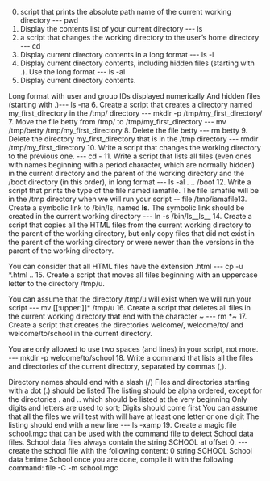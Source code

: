 0. script that prints the absolute path name of the current working directory    --- pwd
1. Display the contents list of your current directory --- ls
2. a script that changes the working directory to the user’s home directory --- cd
3. Display current directory contents in a long format --- ls -l
4. Display current directory contents, including hidden files (starting with .). Use the long format --- ls -al
5. Display current directory contents.

Long format
with user and group IDs displayed numerically
And hidden files (starting with .)--- ls -na
6. Create a script that creates a directory named my_first_directory in the /tmp/ directory --- mkdir -p /tmp/my_first_directory/
7. Move the file betty from /tmp/ to /tmp/my_first_directory --- mv /tmp/betty /tmp/my_first_directory
8. Delete the file betty --- rm betty
9. Delete the directory my_first_directory that is in the /tmp directory --- rmdir /tmp/my_first_directory
10. Write a script that changes the working directory to the previous one. --- cd -
11. Write a script that lists all files (even ones with names beginning with a period character, which are normally hidden) in the current directory and the parent of the working directory and the /boot directory (in this order), in long format --- ls -al . .. /boot 
12. Write a script that prints the type of the file named iamafile. The file iamafile will be in the /tmp directory when we will run your script -- file /tmp/iamafile13. Create a symbolic link to /bin/ls, named __ls__. The symbolic link should be created in the current working directory --- ln -s /bin/ls__ls__
14. Create a script that copies all the HTML files from the current working directory to the parent of the working directory, but only copy files that did not exist in the parent of the working directory or were newer than the versions in the parent of the working directory.

You can consider that all HTML files have the extension .html --- cp -u *.html ..
15. Create a script that moves all files beginning with an uppercase letter to the directory /tmp/u.

You can assume that the directory /tmp/u will exist when we will run your script --- mv [[:upper:]]* /tmp/u
16. Create a script that deletes all files in the current working directory that end with the character ~ --- rm *~
17. Create a script that creates the directories welcome/, welcome/to/ and welcome/to/school in the current directory.

You are only allowed to use two spaces (and lines) in your script, not more. --- mkdir -p welcome/to/school
18. Write a command that lists all the files and directories of the current directory, separated by commas (,).

Directory names should end with a slash (/)
Files and directories starting with a dot (.) should be listed
The listing should be alpha ordered, except for the directories . and .. which should be listed at the very beginning
Only digits and letters are used to sort; Digits should come first
You can assume that all the files we will test with will have at least one letter or one digit
The listing should end with a new line --- ls -xamp
19. Create a magic file school.mgc that can be used with the command file to detect School data files. School data files always contain the string SCHOOL at offset 0.
 --- create the school file with the following content:
0 string SCHOOL School data
!:mime School
once you are done, compile it with the following command: file -C -m school.mgc 


